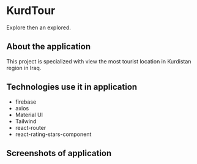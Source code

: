 # KurdTour

Explore then an explored.

## About the application

This project is specialized with view the most tourist location in Kurdistan region in Iraq.

## Technologies use it in application

- firebase
- axios
- Material UI
- Tailwind
- react-router
- react-rating-stars-component

## Screenshots of application
